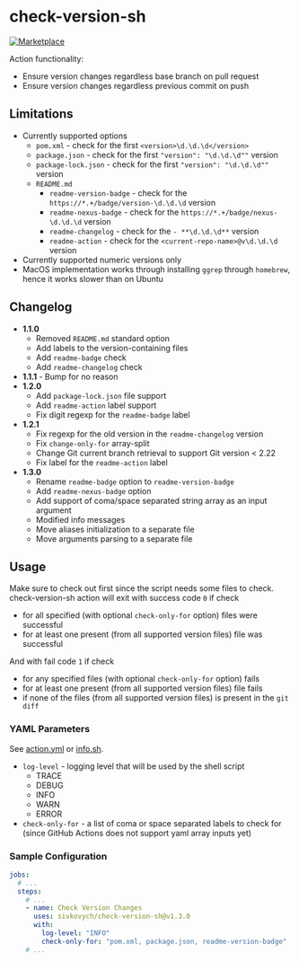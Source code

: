# check-version-sh

[![Marketplace](https://img.shields.io/badge/version-1.3.0-blue)](https://github.com/marketplace/actions/check-version-sh)

Action functionality:

- Ensure version changes regardless base branch on pull request
- Ensure version changes regardless previous commit on push

## Limitations

- Currently supported options
    - `pom.xml` - check for the first `<version>\d.\d.\d</version>`
    - `package.json` - check for the first `"version": "\d.\d.\d""` version
    - `package-lock.json` - check for the first `"version": "\d.\d.\d""` version
    - `README.md`
        - `readme-version-badge` - check for the `https://*.+/badge/version-\d.\d.\d` version
        - `readme-nexus-badge` - check for the `https://*.+/badge/nexus-\d.\d.\d` version
        - `readme-changelog` - check for the `- **\d.\d.\d**` version
        - `readme-action` - check for the `<current-repo-name>@v\d.\d.\d` version
- Currently supported numeric versions only
- MacOS implementation works through installing `ggrep` through `homebrew`, hence it works slower than on Ubuntu

## Changelog

- **1.1.0**
    - Removed `README.md` standard option
    - Add labels to the version-containing files
    - Add `readme-badge` check
    - Add `readme-changelog` check
- **1.1.1** - Bump for no reason
- **1.2.0**
    - Add `package-lock.json` file support
    - Add `readme-action` label support
    - Fix digit regexp for the `readme-badge` label
- **1.2.1**
    - Fix regexp for the old version in the `readme-changelog` version
    - Fix `change-only-for` array-split
    - Change Git current branch retrieval to support Git version < 2.22
    - Fix label for the `readme-action` label
- **1.3.0**
    - Rename `readme-badge` option to `readme-version-badge`
    - Add `readme-nexus-badge` option
    - Add support of coma/space separated string array as an input argument
    - Modified info messages 
    - Move aliases initialization to a separate file
    - Move arguments parsing to a separate file

## Usage

Make sure to check out first since the script needs some files to check.   
check-version-sh action will exit with success code `0` if check

- for all specified (with optional `check-only-for` option) files were successful
- for at least one present (from all supported version files) file was successful

And with fail code `1` if check

- for any specified files (with optional `check-only-for` option) fails
- for at least one present (from all supported version files) file fails
- if none of the files (from all supported version files) is present in the `git diff`

### YAML Parameters

See [action.yml](action.yml) or [info.sh](src/check-version/info.sh).

- `log-level` - logging level that will be used by the shell script
    - TRACE
    - DEBUG
    - INFO
    - WARN
    - ERROR
- `check-only-for` - a list of coma or space separated labels to check for    
  (since GitHub Actions does not support yaml array inputs yet)

### Sample Configuration

```yaml
jobs:
  # ...
  steps:
    # ...
    - name: Check Version Changes
      uses: sivkovych/check-version-sh@v1.3.0
      with:
        log-level: "INFO"
        check-only-for: "pom.xml, package.json, readme-version-badge"
    # ...
```
